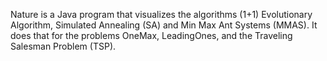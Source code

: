 Nature is a Java program that visualizes the algorithms (1+1) Evolutionary Algorithm, Simulated Annealing (SA) and Min Max Ant Systems (MMAS).
It does that for the problems OneMax, LeadingOnes, and the Traveling Salesman Problem (TSP).
